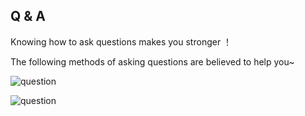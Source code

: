 ## Q & A

Knowing how to ask questions makes you stronger ！

The following methods of asking questions are believed to help you~

![question](https://gitlab.com/h-document/singluar/-/raw/main/images/question1.png)

![question](https://gitlab.com/h-document/singluar/-/raw/main/images/question2.png)
